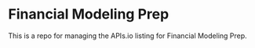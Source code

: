 # Financial Modeling Prep
This is a repo for managing the APIs.io listing for Financial Modeling Prep.